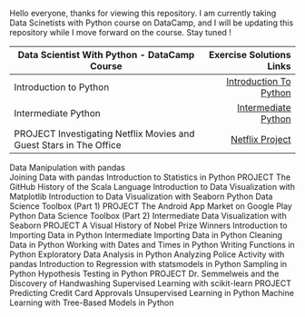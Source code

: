 Hello everyone, thanks for viewing this repository. I am currently taking Data Scinetists with Python course on DataCamp, and I will be updating this repository while I move forward on the course. Stay tuned !

| Data Scientist With Python - DataCamp Course                          | Exercise Solutions Links      | 
|--------                                                               |-------------------:           |
| Introduction to Python                                                |      [Introduction To Python](https://github.com/aysenazakpinar/DataScientistWithPython/tree/main/IntroductionToPython)              |
| Intermediate Python                                                   | [Intermediate Python](https://github.com/aysenazakpinar/DataScientistWithPython/tree/main/IntermediatePython)                | 
| PROJECT Investigating Netflix Movies and Guest Stars in The Office    |[Netflix Project](https://github.com/aysenazakpinar/DataScientistWithPython/tree/main/Netflix)                           | 
Data Manipulation with pandas	
Joining Data with pandas
Introduction to Statistics in Python
PROJECT The GitHub History of the Scala Language
Introduction to Data Visualization with Matplotlib
Introduction to Data Visualization with Seaborn
Python Data Science Toolbox (Part 1)
PROJECT The Android App Market on Google Play	
Python Data Science Toolbox (Part 2)
Intermediate Data Visualization with Seaborn
PROJECT A Visual History of Nobel Prize Winners
Introduction to Importing Data in Python
Intermediate Importing Data in Python
Cleaning Data in Python
Working with Dates and Times in Python
Writing Functions in Python
Exploratory Data Analysis in Python
Analyzing Police Activity with pandas
Introduction to Regression with statsmodels in Python
Sampling in Python
Hypothesis Testing in Python
PROJECT Dr. Semmelweis and the Discovery of Handwashing
Supervised Learning with scikit-learn
PROJECT Predicting Credit Card Approvals
Unsupervised Learning in Python
Machine Learning with Tree-Based Models in Python

